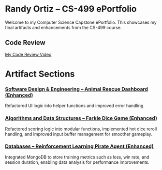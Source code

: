 # Randy Ortiz – CS-499 ePortfolio

Welcome to my Computer Science Capstone ePortfolio. This showcases my final artifacts and enhancements from the CS-499 course.

## Code Review

[My Code Review Video](https://drive.google.com/file/d/1ukBOgfpPEcaF-qPUiikywnUlCqqw6436/view?usp=drive_link)

# Artifact Sections

### [Software Design & Engineering – Animal Rescue Dashboard (Enhanced)](SoftwareDesign_AnimalRescueDashboard/)
Refactored UI logic into helper functions and improved error handling.

### [Algorithms and Data Structures – Farkle Dice Game (Enhanced)](FarkleGame_Enhanced/)
Refactored scoring logic into modular functions, implemented hot dice reroll handling, and improved input buffer management for smoother gameplay.

### [Databases – Reinforcement Learning Pirate Agent (Enhanced)](PirateAgent_Enhanced/)
Integrated MongoDB to store training metrics such as loss, win rate, and session duration, enabling data analysis for performance improvements.
